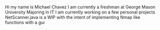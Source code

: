 Hi my name is Michael Chavez
I am currently a freshman at George Mason University Majoring in IT
I am currently working on a few personal projects
NetScanner.java is a WIP with the intent of implementing Nmap like functions with a gui

<!---
mcrchavez/mcrchavez is a ✨ special ✨ repository because its `README.md` (this file) appears on your GitHub profile.
You can click the Preview link to take a look at your changes.
--->
